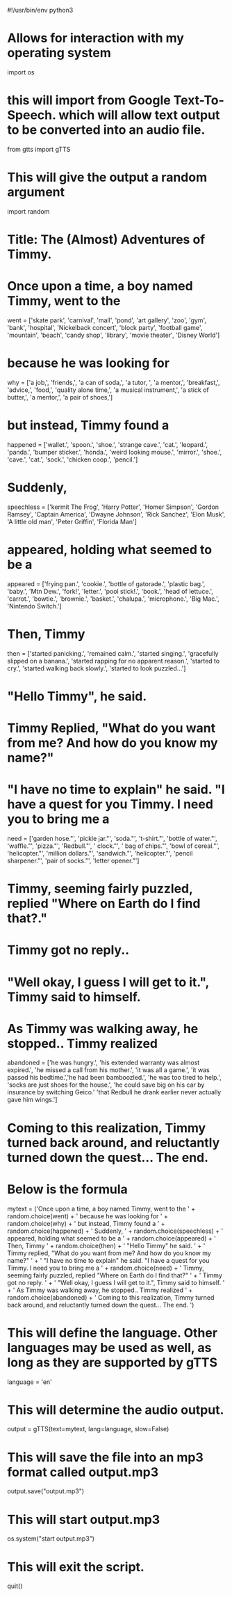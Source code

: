 #!/usr/bin/env python3

# Allows for interaction with my operating system
import os
# this will import from Google Text-To-Speech. which will allow text output to be converted into an audio file.
from gtts import gTTS
# This will give the output a random argument
import random

# Title: The (Almost) Adventures of Timmy.

# Once upon a time, a boy named Timmy, went to the
went = ['skate park', 'carnival', 'mall', 'pond', 'art gallery', 'zoo', 'gym', 'bank', 'hospital', 'Nickelback concert',
        'block party', 'football game', 'mountain', 'beach', 'candy shop', 'library', 'movie theater', 'Disney World']
# because he was looking for
why = ['a job,', 'friends,', 'a can of soda,', 'a tutor, ', 'a mentor,', 'breakfast,', 'advice,', 'food,',
       'quality alone time,', 'a musical instrument,', 'a stick of butter,', 'a mentor,', 'a pair of shoes,']
# but instead, Timmy found a
happened = ['wallet.', 'spoon.', 'shoe.', 'strange cave.', 'cat.', 'leopard.', 'panda.', 'bumper sticker.', 'honda.',
            'weird looking mouse.', 'mirror.', 'shoe.', 'cave.', 'cat.', 'sock.', 'chicken coop.', 'pencil.']
# Suddenly,
speechless = ['kermit The Frog', 'Harry Potter', 'Homer Simpson', 'Gordon Ramsey', 'Captain America',
              'Dwayne Johnson', 'Rick Sanchez', 'Elon Musk', 'A little old man', 'Peter Griffin', 'Florida Man']
# appeared, holding what seemed to be a
appeared = ['frying pan.', 'cookie.', 'bottle of gatorade.', 'plastic bag.', 'baby.', 'Mtn Dew.', 'fork!',
            'letter.', 'pool stick!.', 'book.', 'head of lettuce.', 'carrot.', 'bowtie.', 'brownie.', 'basket.',
            'chalupa.', 'microphone.', 'Big Mac.', 'Nintendo Switch.']
# Then, Timmy
then = ['started panicking.', 'remained calm.', 'started singing.', 'gracefully slipped on a banana.',
        'started rapping for no apparent reason.', 'started to cry.', 'started walking back slowly.',
        'started to look puzzled...']
# "Hello Timmy", he said.
# Timmy Replied, "What do you want from me? And how do you know my name?"
# "I have no time to explain" he said. "I have a quest for you Timmy. I need you to bring me a
need = ['garden hose."', 'pickle jar."', 'soda."', 't-shirt."', 'bottle of water."', 'waffle."', 'pizza."',
        'Redbull."', ' clock."', ' bag of chips."', 'bowl of cereal."', 'helicopter."', 'million dollars."',
        'sandwich."', 'helicopter."', 'pencil sharpener."', 'pair of socks."', 'letter opener."']
# Timmy, seeming fairly puzzled, replied "Where on Earth do I find that?."
# Timmy got no reply..
# "Well okay, I guess I will get to it.", Timmy said to himself.
# As Timmy was walking away, he stopped.. Timmy realized
abandoned = ['he was hungry.', 'his extended warranty was almost expired.', 'he missed a call from his mother.',
             'it was all a game.', 'it was passed his bedtime.','he had been bamboozled.', 'he was too tired to help.',
             'socks are just shoes for the house.', 'he could save big on his car by insurance by switching Geico.'
             'that Redbull he drank earlier never actually gave him wings.']
# Coming to this realization, Timmy turned back around, and reluctantly turned down the quest... The end.

# Below is the formula
mytext = ('Once upon a time, a boy named Timmy, went to the ' +
          random.choice(went) +
          ' because he was looking for ' +
          random.choice(why) +
          ' but instead, Timmy found a ' +
          random.choice(happened) +
          ' Suddenly, ' +
          random.choice(speechless) +
          ' appeared, holding what seemed to be a ' +
          random.choice(appeared) +
          ' Then, Timmy ' +
          random.choice(then) +
          ' "Hello Timmy" he said. ' +
          ' Timmy replied, "What do you want from me? And how do you know my name?" ' +
          ' "I have no time to explain" he said. "I have a quest for you Timmy. I need you to bring me a ' +
          random.choice(need) +
          ' Timmy, seeming fairly puzzled, replied "Where on Earth do I find that?" ' +
          ' Timmy got no reply. ' +
          ' "Well okay, I guess I will get to it.", Timmy said to himself. ' +
          ' As Timmy was walking away, he stopped.. Timmy realized ' +
          random.choice(abandoned) +
          ' Coming to this realization, Timmy turned back around, and reluctantly turned down the quest... The end. ')

# This will define the language. Other languages may be used as well, as long as they are supported by gTTS
language = 'en'

# This will determine the audio output.
output = gTTS(text=mytext, lang=language, slow=False)

# This will save the file into an mp3 format called output.mp3
output.save("output.mp3")

# This will start output.mp3
os.system("start output.mp3")

# This will exit the script.
quit()
